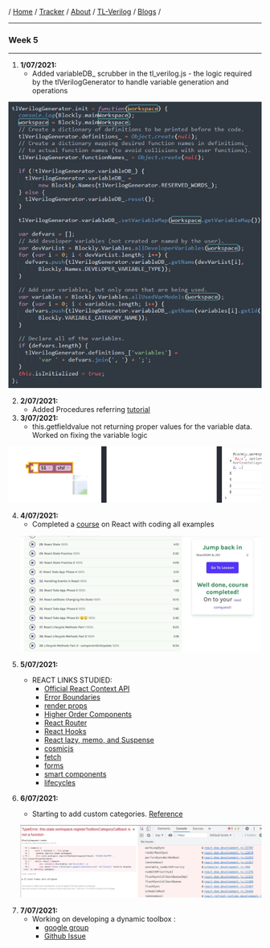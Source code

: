 / [Home](/index) / [Tracker](/gsoc-2021) / [About](pages/gsoc/about) / [TL-Verilog](pages/gsoc/TLV) / [Blogs](pages/blogs/gsoc-final-blog) /

---

### Week 5

---

1. **1/07/2021:** 
   * Added variableDB_ scrubber in the tl_verilog.js - the logic required by the tlVerilogGenerator to handle variable generation and operations
  <p align="center">     
    <img src="../../images/tracker/image31.png"> 
  </p>
  
2. **2/07/2021:**
   * Added Procedures referring [tutorial](https://oucc.uk/index.php?action=content&id=47)
3. **3/07/2021:**
   * this.getfieldvalue not returning proper values for the variable data. Worked on fixing the variable logic
  <p align="center">     
    <img src="../../images/tracker/image45.png"> 
  </p>
  
4. **4/07/2021:**
   * Completed a [course](https://scrimba.com/learn/learnreact#) on React with coding all examples
   <p align="center">     
    <img src="../../images/tracker/image67.png"> 
  </p>  
  
5. **5/07/2021:**
   * REACT LINKS STUDIED:
      * [Official React Context API](https://reactjs.org/docs/context.html)
      * [Error Boundaries](https://reactjs.org/docs/error-boundaries.html)
      * [render props](https://reactjs.org/docs/render-props.html)
      * [Higher Order Components](https://reactjs.org/docs/higher-order-components.html)
      * [React Router](https://reacttraining.com/react-router/core/guides/philosophy)
      * [React Hooks](https://reactjs.org/docs/hooks-intro.html)
      * [React lazy, memo, and Suspense]( https://reactjs.org/blog/2018/10/23/react-v-16-6.html)
      * [cosmicjs](https://github.com/cosmicjs/simple-react-blog/blob/master/pages/post.js)
      * [fetch](https://developer.mozilla.org/en-US/docs/Web/API/WindowOrWorkerGlobalScope/fetch)
      * [forms](https://reactjs.org/docs/forms.html)
      * [smart components](https://medium.com/@dan_abramov/smart-and-dumb-components-7ca2f9a7c7d0)
      * [lifecycles](https://reactjs.org/blog/2018/03/29/react-v-16-3.html#component-lifecycle-changes)

6. **6/07/2021:**
   * Starting to add custom categories. [Reference](https://groups.google.com/forum/#!topic/blockly/MmGnFkfFXaI)
   <p align="center">     
    <img src="../../images/tracker/image9.png"> 
  </p>  

7. **7/07/2021:**
   * Working on developing a dynamic toolbox :
     * [google group](https://developers.google.com/blockly/guides/configure/web/toolbox)
     * [Github Issue ](https://github.com/google/blockly/issues/872)

